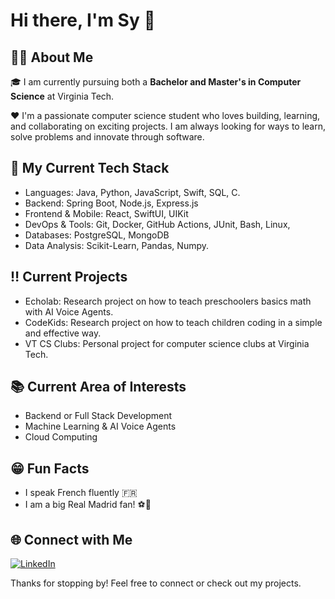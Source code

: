 # Hi there, I'm Sy 👋

## 👨‍💻 About Me
🎓 I am currently pursuing both a **Bachelor and Master's in Computer Science** at Virginia Tech.<br>

❤️ I'm a passionate computer science student who loves building, learning, and collaborating on exciting projects. I am always looking for ways to learn, solve problems and innovate through software.

## 🚀 My Current Tech Stack
- Languages: Java, Python, JavaScript, Swift, SQL, C.
- Backend: Spring Boot, Node.js, Express.js
- Frontend & Mobile: React, SwiftUI, UIKit
- DevOps & Tools: Git, Docker, GitHub Actions, JUnit, Bash, Linux, 
- Databases: PostgreSQL, MongoDB
- Data Analysis: Scikit-Learn, Pandas, Numpy.

## ‼️ Current Projects
- Echolab: Research project on how to teach preschoolers basics math with AI Voice Agents.
- CodeKids: Research project on how to teach children coding in a simple and effective way.
- VT CS Clubs: Personal project for computer science clubs at Virginia Tech.

## 📚 Current Area of Interests
- Backend or Full Stack Development
- Machine Learning & AI Voice Agents
- Cloud Computing

## 😁 Fun Facts
- I speak French fluently 🇫🇷
- I am a big Real Madrid fan! ⚽️🤍

## 🌐 Connect with Me
[![LinkedIn](https://img.shields.io/badge/LinkedIn-blue?logo=linkedin&logoColor=white)](https://www.linkedin.com/in/sy-traore/)

Thanks for stopping by! Feel free to connect or check out my projects.
